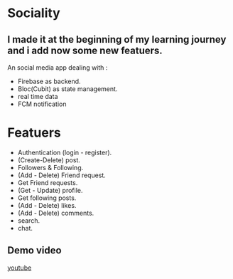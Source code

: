 # Sociality 
## I made it at the beginning of my learning journey and i add now some new featuers.


An social media app dealing with :
  - Firebase as backend.
  - Bloc(Cubit) as state management.
  - real time data
  - FCM notification


# Featuers

  - Authentication (login - register).
  - (Create-Delete) post.
  - Followers & Following.
  - (Add - Delete) Friend request.
  - Get Friend requests.
  - (Get - Update) profile.
  - Get following posts.
  - (Add - Delete) likes.
  - (Add - Delete) comments.
  - search.
  - chat.

## Demo video

[youtube](https://www.youtube.com/watch?v=HJ-YIKo7v7I)
